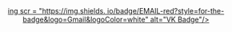 <div id="badges" align ="center">
<a href="https://https://vk.com/verronncha">
<ing src = "/bower/v/:packageName?include_prereleases" alt-"VK Badge"/>
</a>
<a href= "https://mail.google.com/mail/u/1/#inbox">
ing scr = "https://img.shields. io/badge/EMAIL-red?style=for-the-badge&logo=Gmail&logoColor=white" alt="VK Badge"/>
</a> 
</div>

